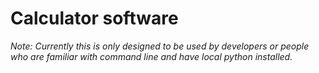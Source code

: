 # Calculator software

*Note: Currently this is only designed to be used by developers or people who are familiar with command line and have local python installed.*

